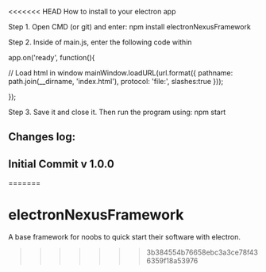 <<<<<<< HEAD
How to install to your electron app

Step 1. Open CMD (or git) and enter: npm install electronNexusFramework

Step 2. Inside of main.js, enter the following code within 

app.on('ready', function(){

  // Load html in window
  mainWindow.loadURL(url.format({
    pathname: path.join(__dirname, 'index.html'),
    protocol: 'file:',
    slashes:true
  }));

});

Step 3. Save it and close it. Then run the program using: npm start

Changes log:
---------------------
Initial Commit v 1.0.0
---------------------
=======
# electronNexusFramework
A base framework for noobs to quick start their software with electron.
>>>>>>> 3b384554b76658ebc3a3ce78f436359f18a53976
